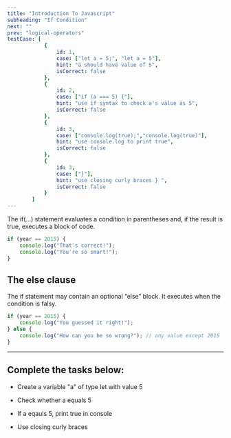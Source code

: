 ```yaml
---
title: "Introduction To Javascript"
subheading: "If Condition"
next: ""
prev: "logical-operators"
testCase: [
			{
				id: 1,
				case: ["let a = 5;", "let a = 5"],
				hint: "a should have value of 5",
				isCorrect: false
			},
			{
                id: 2,
                case: ["if (a === 5) {"],
                hint: "use if syntax to check a's value as 5",
                isCorrect: false
            },
			{
                id: 3,
                case: ["console.log(true);","console.log(true)"],
                hint: "use console.log to print true",
                isCorrect: false
            },
            {
                id: 3,
                case: ["}"],
                hint: "use closing curly braces } ",
                isCorrect: false
            }
		]
---
```


The if(...) statement evaluates a condition in parentheses and, if the result is true, executes a block of code.

```javascript
if (year == 2015) {
	console.log("That's correct!");
	console.log("You're so smart!");
}
```

## The else clause

The if statement may contain an optional “else” block. It executes when the condition is falsy.

```javascript
if (year == 2015) {
	console.log("You guessed it right!");
} else {
	console.log("How can you be so wrong?"); // any value except 2015
}
```

---

## Complete the tasks below:

- Create a variable "a" of type let with value 5

- Check whether a equals 5

- If a eqauls 5, print true in console

- Use closing curly braces
